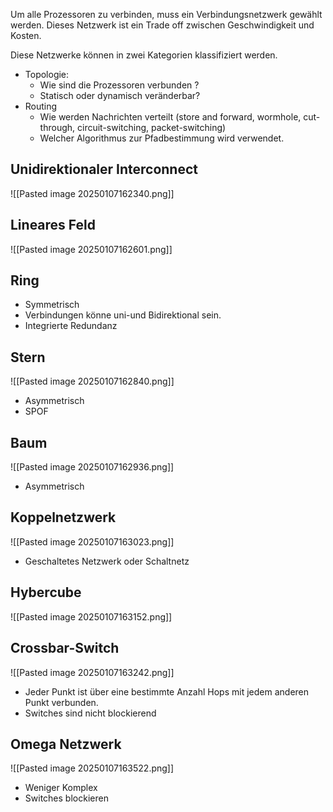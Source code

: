 Um alle Prozessoren zu verbinden, muss ein Verbindungsnetzwerk gewählt werden. Dieses Netzwerk ist ein Trade off zwischen Geschwindigkeit und Kosten.

Diese Netzwerke können in zwei Kategorien klassifiziert werden.
- Topologie:
	- Wie sind die Prozessoren verbunden ?
	- Statisch oder dynamisch veränderbar?
- Routing
	- Wie werden Nachrichten verteilt (store and forward, wormhole, cut-through, circuit-switching, packet-switching)
	- Welcher Algorithmus zur Pfadbestimmung wird verwendet.

## Unidirektionaler Interconnect
![[Pasted image 20250107162340.png]]
## Lineares Feld
![[Pasted image 20250107162601.png]]
## Ring
- Symmetrisch
- Verbindungen könne uni-und Bidirektional sein.
- Integrierte Redundanz

## Stern
![[Pasted image 20250107162840.png]]
- Asymmetrisch
- SPOF

## Baum
![[Pasted image 20250107162936.png]]
- Asymmetrisch

## Koppelnetzwerk
![[Pasted image 20250107163023.png]]
- Geschaltetes Netzwerk oder Schaltnetz

## Hybercube
![[Pasted image 20250107163152.png]]
## Crossbar-Switch
![[Pasted image 20250107163242.png]]
- Jeder Punkt ist über eine bestimmte Anzahl Hops mit jedem anderen Punkt verbunden.
- Switches sind nicht blockierend

## Omega Netzwerk
![[Pasted image 20250107163522.png]]
- Weniger Komplex
- Switches blockieren
